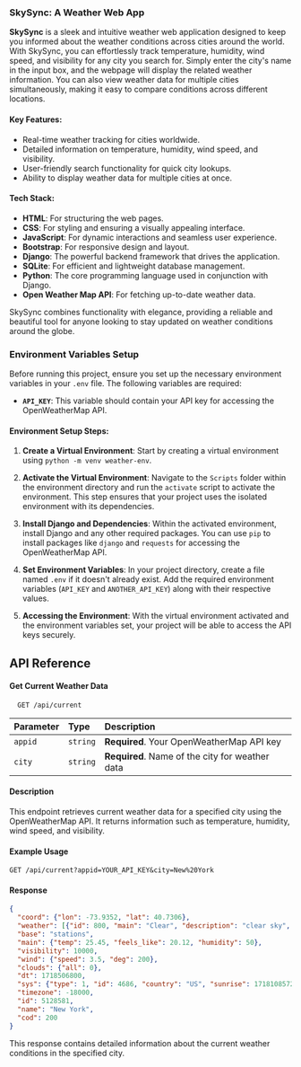 ### SkySync: A Weather Web App

**SkySync** is a sleek and intuitive weather web application designed to keep you informed about the weather conditions across cities around the world. With SkySync, you can effortlessly track temperature, humidity, wind speed, and visibility for any city you search for. Simply enter the city's name in the input box, and the webpage will display the related weather information. You can also view weather data for multiple cities simultaneously, making it easy to compare conditions across different locations.

#### Key Features:
- Real-time weather tracking for cities worldwide.
- Detailed information on temperature, humidity, wind speed, and visibility.
- User-friendly search functionality for quick city lookups.
- Ability to display weather data for multiple cities at once.

#### Tech Stack:
- **HTML**: For structuring the web pages.
- **CSS**: For styling and ensuring a visually appealing interface.
- **JavaScript**: For dynamic interactions and seamless user experience.
- **Bootstrap**: For responsive design and layout.
- **Django**: The powerful backend framework that drives the application.
- **SQLite**: For efficient and lightweight database management.
- **Python**: The core programming language used in conjunction with Django.
- **Open Weather Map API**: For fetching up-to-date weather data.

SkySync combines functionality with elegance, providing a reliable and beautiful tool for anyone looking to stay updated on weather conditions around the globe.

### Environment Variables Setup

Before running this project, ensure you set up the necessary environment variables in your `.env` file. The following variables are required:

- **`API_KEY`**: This variable should contain your API key for accessing the OpenWeatherMap API.


#### Environment Setup Steps:

1. **Create a Virtual Environment**: Start by creating a virtual environment using `python -m venv weather-env`.

2. **Activate the Virtual Environment**: Navigate to the `Scripts` folder within the environment directory and run the `activate` script to activate the environment. This step ensures that your project uses the isolated environment with its dependencies.

3. **Install Django and Dependencies**: Within the activated environment, install Django and any other required packages. You can use `pip` to install packages like `django` and `requests` for accessing the OpenWeatherMap API.

4. **Set Environment Variables**: In your project directory, create a file named `.env` if it doesn't already exist. Add the required environment variables (`API_KEY` and `ANOTHER_API_KEY`) along with their respective values.

5. **Accessing the Environment**: With the virtual environment activated and the environment variables set, your project will be able to access the API keys securely.

## API Reference

#### Get Current Weather Data

```http
  GET /api/current
```

| Parameter | Type     | Description                                    |
| :-------- | :------- | :--------------------------------------------- |
| `appid`   | `string` | **Required**. Your OpenWeatherMap API key      |
| `city`    | `string` | **Required**. Name of the city for weather data|

#### Description

This endpoint retrieves current weather data for a specified city using the OpenWeatherMap API. It returns information such as temperature, humidity, wind speed, and visibility.

#### Example Usage

```http
GET /api/current?appid=YOUR_API_KEY&city=New%20York
```

#### Response

```json
{
  "coord": {"lon": -73.9352, "lat": 40.7306},
  "weather": [{"id": 800, "main": "Clear", "description": "clear sky", "icon": "01n"}],
  "base": "stations",
  "main": {"temp": 25.45, "feels_like": 20.12, "humidity": 50},
  "visibility": 10000,
  "wind": {"speed": 3.5, "deg": 200},
  "clouds": {"all": 0},
  "dt": 1718506800,
  "sys": {"type": 1, "id": 4686, "country": "US", "sunrise": 1718108572, "sunset": 1718161078},
  "timezone": -18000,
  "id": 5128581,
  "name": "New York",
  "cod": 200
}
```

This response contains detailed information about the current weather conditions in the specified city.


